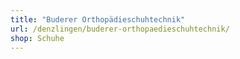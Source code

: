 ```yaml
---
title: "Buderer Orthopädieschuhtechnik"
url: /denzlingen/buderer-orthopaedieschuhtechnik/
shop: Schuhe
---
```

